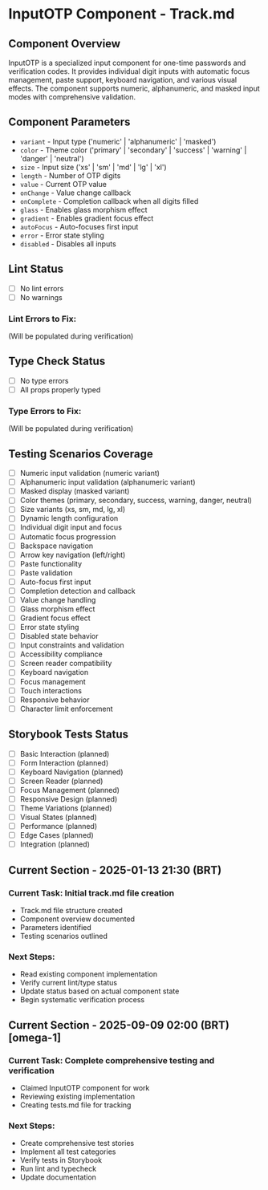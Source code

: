 # InputOTP Component - Track.md

## Component Overview

InputOTP is a specialized input component for one-time passwords and verification codes. It provides individual digit inputs with automatic focus management, paste support, keyboard navigation, and various visual effects. The component supports numeric, alphanumeric, and masked input modes with comprehensive validation.

## Component Parameters

- `variant` - Input type ('numeric' | 'alphanumeric' | 'masked')
- `color` - Theme color ('primary' | 'secondary' | 'success' | 'warning' | 'danger' | 'neutral')
- `size` - Input size ('xs' | 'sm' | 'md' | 'lg' | 'xl')
- `length` - Number of OTP digits
- `value` - Current OTP value
- `onChange` - Value change callback
- `onComplete` - Completion callback when all digits filled
- `glass` - Enables glass morphism effect
- `gradient` - Enables gradient focus effect
- `autoFocus` - Auto-focuses first input
- `error` - Error state styling
- `disabled` - Disables all inputs

## Lint Status

- [ ] No lint errors
- [ ] No warnings

### Lint Errors to Fix:

(Will be populated during verification)

## Type Check Status

- [ ] No type errors
- [ ] All props properly typed

### Type Errors to Fix:

(Will be populated during verification)

## Testing Scenarios Coverage

- [ ] Numeric input validation (numeric variant)
- [ ] Alphanumeric input validation (alphanumeric variant)
- [ ] Masked display (masked variant)
- [ ] Color themes (primary, secondary, success, warning, danger, neutral)
- [ ] Size variants (xs, sm, md, lg, xl)
- [ ] Dynamic length configuration
- [ ] Individual digit input and focus
- [ ] Automatic focus progression
- [ ] Backspace navigation
- [ ] Arrow key navigation (left/right)
- [ ] Paste functionality
- [ ] Paste validation
- [ ] Auto-focus first input
- [ ] Completion detection and callback
- [ ] Value change handling
- [ ] Glass morphism effect
- [ ] Gradient focus effect
- [ ] Error state styling
- [ ] Disabled state behavior
- [ ] Input constraints and validation
- [ ] Accessibility compliance
- [ ] Screen reader compatibility
- [ ] Keyboard navigation
- [ ] Focus management
- [ ] Touch interactions
- [ ] Responsive behavior
- [ ] Character limit enforcement

## Storybook Tests Status

- [ ] Basic Interaction (planned)
- [ ] Form Interaction (planned)
- [ ] Keyboard Navigation (planned)
- [ ] Screen Reader (planned)
- [ ] Focus Management (planned)
- [ ] Responsive Design (planned)
- [ ] Theme Variations (planned)
- [ ] Visual States (planned)
- [ ] Performance (planned)
- [ ] Edge Cases (planned)
- [ ] Integration (planned)

## Current Section - 2025-01-13 21:30 (BRT)

### Current Task: Initial track.md file creation

- Track.md file structure created
- Component overview documented
- Parameters identified
- Testing scenarios outlined

### Next Steps:

- Read existing component implementation
- Verify current lint/type status
- Update status based on actual component state
- Begin systematic verification process

## Current Section - 2025-09-09 02:00 (BRT) [omega-1]

### Current Task: Complete comprehensive testing and verification

- Claimed InputOTP component for work
- Reviewing existing implementation
- Creating tests.md file for tracking

### Next Steps:

- Create comprehensive test stories
- Implement all test categories
- Verify tests in Storybook
- Run lint and typecheck
- Update documentation
